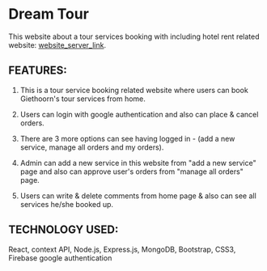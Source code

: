 # Dream Tour

This website about a tour services booking with including hotel rent related website: [website_server_link](https://obscure-springs-93029.herokuapp.com/).

## FEATURES:


1. This is a tour service booking related website where users can book Giethoorn's tour services from home.

2. Users can login with google authentication and also can place & cancel orders.

3. There are 3 more options can see having logged in - (add a new service, manage all orders and my orders).

4. Admin can add a new service in this website from "add a new service" page and also can approve user's orders from "manage all orders" page.

5. Users can write & delete comments from home page & also can see all services he/she booked up.


## TECHNOLOGY USED:

React, context API, Node.js, Express.js, MongoDB, Bootstrap, CSS3, Firebase google authentication